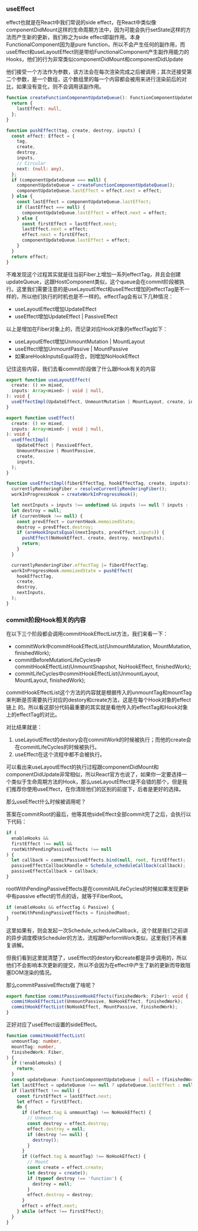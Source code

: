 ### useEffect
effect也就是在React中我们常说的side effect，在React中类似像componentDidMount这样的生命周期方法中，因为可能会执行setState这样的方法而产生新的更新，我们称之为side effect即副作用。本身FunctionalComponent因为是pure function，所以不会产生任何的副作用，而useEffect和useLayoutEffect则是带给FunctionalComponent产生副作用能力的Hooks，他们的行为非常类似componentDidMount和componentDidUpdate

他们接受一个方法作为参数，该方法会在每次渲染完成之后被调用；其次还接受第二个参数，是一个数组，这个数组里的每一个内容都会被用来进行渲染前后的对比，如果没有变化，则不会调用该副作用。

```ts
function createFunctionComponentUpdateQueue(): FunctionComponentUpdateQueue {
  return {
    lastEffect: null,
  };
}

function pushEffect(tag, create, destroy, inputs) {
  const effect: Effect = {
    tag,
    create,
    destroy,
    inputs,
    // Circular
    next: (null: any),
  };
  if (componentUpdateQueue === null) {
    componentUpdateQueue = createFunctionComponentUpdateQueue();
    componentUpdateQueue.lastEffect = effect.next = effect;
  } else {
    const lastEffect = componentUpdateQueue.lastEffect;
    if (lastEffect === null) {
      componentUpdateQueue.lastEffect = effect.next = effect;
    } else {
      const firstEffect = lastEffect.next;
      lastEffect.next = effect;
      effect.next = firstEffect;
      componentUpdateQueue.lastEffect = effect;
    }
  }
  return effect;
}
```

不难发现这个过程其实就是往当前Fiber上增加一系列effectTag，并且会创建updateQueue，这跟HostComponent类似，这个queue会在commit阶段被执行。这里我们需要注意的是useLayoutEffect和useEffect增加的effectTag是不一样的，所以他们执行的时机也是不一样的。effectTag会有以下几种情况：

* useLayoutEffect增加UpdateEffect
* useEffect增加UpdateEffect | PassiveEffect

以上是增加在Fiber对象上的，而记录对应Hook对象的effectTag如下：

* useLayoutEffect增加UnmountMutation | MountLayout
* useEffect增加UnmountPassive | MountPassive
* 如果areHookInputsEqual符合，则增加NoHookEffect

记住这些内容，我们去看commit阶段做了什么跟Hook有关的内容

```ts
export function useLayoutEffect(
  create: () => mixed,
  inputs: Array<mixed> | void | null,
): void {
  useEffectImpl(UpdateEffect, UnmountMutation | MountLayout, create, inputs);
}

export function useEffect(
  create: () => mixed,
  inputs: Array<mixed> | void | null,
): void {
  useEffectImpl(
    UpdateEffect | PassiveEffect,
    UnmountPassive | MountPassive,
    create,
    inputs,
  );
}

function useEffectImpl(fiberEffectTag, hookEffectTag, create, inputs): void {
  currentlyRenderingFiber = resolveCurrentlyRenderingFiber();
  workInProgressHook = createWorkInProgressHook();

  let nextInputs = inputs !== undefined && inputs !== null ? inputs : [create];
  let destroy = null;
  if (currentHook !== null) {
    const prevEffect = currentHook.memoizedState;
    destroy = prevEffect.destroy;
    if (areHookInputsEqual(nextInputs, prevEffect.inputs)) {
      pushEffect(NoHookEffect, create, destroy, nextInputs);
      return;
    }
  }

  currentlyRenderingFiber.effectTag |= fiberEffectTag;
  workInProgressHook.memoizedState = pushEffect(
    hookEffectTag,
    create,
    destroy,
    nextInputs,
  );
}
```

### commit阶段Hook相关的内容
在以下三个阶段都会调用commitHookEffectList方法，我们来看一下：

* commitWork中commitHookEffectList(UnmountMutation, MountMutation, finishedWork);
* commitBeforeMutationLifeCycles中commitHookEffectList(UnmountSnapshot, NoHookEffect, finishedWork);
* commitLifeCycles中commitHookEffectList(UnmountLayout, MountLayout, finishedWork);

commitHookEffectList这个方法的内容就是根据传入的unmountTag和mountTag来判断是否需要执行对应的destory和create方法，这是在每个Hook对象的effect链上
的。所以看这部分代码最重要的其实就是看他传入的effectTag和Hook对象上的effectTag的对比。

对比结果就是：

1. useLayoutEffect的destory会在commitWork的时候被执行；而他的create会在commitLifeCycles的时候被执行。
2. useEffect在这个流程中都不会被执行。

可以看出来useLayoutEffect的执行过程跟componentDidMount和componentDidUpdate非常相似，所以React官方也说了，如果你一定要选择一个类似于生命周期方法的Hook，那么useLayoutEffect是不会错的那个，但是我们推荐你使用useEffect，在你清除他们的区别的前提下，后者是更好的选择。

那么useEffect什么时候被调用呢？

答案在commitRoot的最后，他等其他sideEffect全部commit完了之后，会执行以下代码：

```ts
if (
  enableHooks &&
  firstEffect !== null &&
  rootWithPendingPassiveEffects !== null
) {
  let callback = commitPassiveEffects.bind(null, root, firstEffect);
  passiveEffectCallbackHandle = Schedule_scheduleCallback(callback);
  passiveEffectCallback = callback;
}
```

rootWithPendingPassiveEffects是在commitAllLifeCycles的时候如果发现更新中有passive effect的节点的话，就等于FiberRoot。

```ts
if (enableHooks && effectTag & Passive) {
  rootWithPendingPassiveEffects = finishedRoot;
}
```

这里如果有，则会发起一次Schedule_scheduleCallback，这个就是我们之前讲的异步调度模块Scheduler的方法，流程跟PerformWork类似，这里我们不再重复讲解。

但我们看到这里就清楚了，useEffect的destory和create都是异步调用的，所以他们不会影响本次更新的提交，所以不会因为在effect中产生了新的更新而导致阻塞DOM渲染的情况。

那么commitPassiveEffects做了啥呢？

```ts
export function commitPassiveHookEffects(finishedWork: Fiber): void {
  commitHookEffectList(UnmountPassive, NoHookEffect, finishedWork);
  commitHookEffectList(NoHookEffect, MountPassive, finishedWork);
}
```

正好对应了useEffect设置的sideEffect。

```ts
function commitHookEffectList(
  unmountTag: number,
  mountTag: number,
  finishedWork: Fiber,
) {
  if (!enableHooks) {
    return;
  }
  const updateQueue: FunctionComponentUpdateQueue | null = (finishedWork.updateQueue: any);
  let lastEffect = updateQueue !== null ? updateQueue.lastEffect : null;
  if (lastEffect !== null) {
    const firstEffect = lastEffect.next;
    let effect = firstEffect;
    do {
      if ((effect.tag & unmountTag) !== NoHookEffect) {
        // Unmount
        const destroy = effect.destroy;
        effect.destroy = null;
        if (destroy !== null) {
          destroy();
        }
      }
      if ((effect.tag & mountTag) !== NoHookEffect) {
        // Mount
        const create = effect.create;
        let destroy = create();
        if (typeof destroy !== 'function') {
          destroy = null;
        }
        effect.destroy = destroy;
      }
      effect = effect.next;
    } while (effect !== firstEffect);
  }
}
```